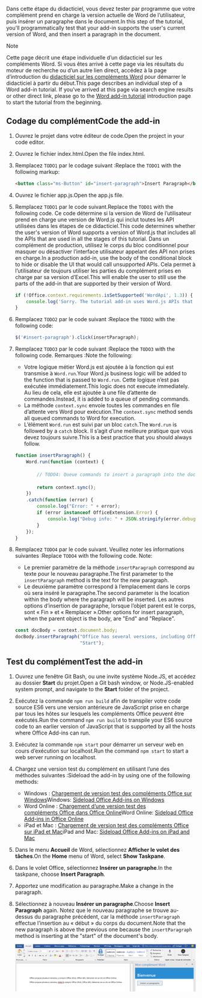 <span data-ttu-id="10579-101">Dans cette étape du didacticiel, vous devez tester par programme que votre complément prend en charge la version actuelle de Word de l’utilisateur, puis insérer un paragraphe dans le document.</span><span class="sxs-lookup"><span data-stu-id="10579-101">In this step of the tutorial, you'll programmatically test that your add-in supports the user's current version of Word, and then insert a paragraph in the document.</span></span>

> [!NOTE]
> <span data-ttu-id="10579-p101">Cette page décrit une étape individuelle d’un didacticiel sur les compléments Word. Si vous êtes arrivé à cette page via les résultats du moteur de recherche ou d’un autre lien direct, accédez à la page d’introduction du [didacticiel sur les compléments Word](../tutorials/word-tutorial.yml) pour démarrer le didacticiel à partir du début.</span><span class="sxs-lookup"><span data-stu-id="10579-p101">This page describes an individual step of a Word add-in tutorial. If you’ve arrived at this page via search engine results or other direct link, please go to the [Word add-in tutorial](../tutorials/word-tutorial.yml) introduction page to start the tutorial from the beginning.</span></span>

## <a name="code-the-add-in"></a><span data-ttu-id="10579-104">Codage du complément</span><span class="sxs-lookup"><span data-stu-id="10579-104">Code the add-in</span></span>

1. <span data-ttu-id="10579-105">Ouvrez le projet dans votre éditeur de code.</span><span class="sxs-lookup"><span data-stu-id="10579-105">Open the project in your code editor.</span></span>
2. <span data-ttu-id="10579-106">Ouvrez le fichier index.html.</span><span class="sxs-lookup"><span data-stu-id="10579-106">Open the file index.html.</span></span>
3. <span data-ttu-id="10579-107">Remplacez `TODO1` par le codage suivant :</span><span class="sxs-lookup"><span data-stu-id="10579-107">Replace the `TODO1` with the following markup:</span></span>

    ```html
    <button class="ms-Button" id="insert-paragraph">Insert Paragraph</button>
    ```

4. <span data-ttu-id="10579-108">Ouvrez le fichier app.js.</span><span class="sxs-lookup"><span data-stu-id="10579-108">Open the app.js file.</span></span>
5. <span data-ttu-id="10579-109">Remplacez `TODO1` par le code suivant.</span><span class="sxs-lookup"><span data-stu-id="10579-109">Replace the `TODO1` with the following code.</span></span> <span data-ttu-id="10579-110">Ce code détermine si la version de Word de l’utilisateur prend en charge une version de Word.js qui inclut toutes les API utilisées dans les étapes de ce didacticiel.</span><span class="sxs-lookup"><span data-stu-id="10579-110">This code determines whether the user's version of Word supports a version of Word.js that includes all the APIs that are used in all the stages of this tutorial.</span></span> <span data-ttu-id="10579-111">Dans un complément de production, utilisez le corps du bloc conditionnel pour masquer ou désactiver l’interface utilisateur appelant des API non prises en charge.</span><span class="sxs-lookup"><span data-stu-id="10579-111">In a production add-in, use the body of the conditional block to hide or disable the UI that would call unsupported APIs.</span></span> <span data-ttu-id="10579-112">Cela permet à l’utilisateur de toujours utiliser les parties du complément prises en charge par sa version d’Excel.</span><span class="sxs-lookup"><span data-stu-id="10579-112">This will enable the user to still use the parts of the add-in that are supported by their version of Word.</span></span>

    ```js
    if (!Office.context.requirements.isSetSupported('WordApi', 1.3)) {
        console.log('Sorry. The tutorial add-in uses Word.js APIs that are not available in your version of Office.');
    }
    ```

6. <span data-ttu-id="10579-113">Remplacez `TODO2` par le code suivant :</span><span class="sxs-lookup"><span data-stu-id="10579-113">Replace the `TODO2` with the following code:</span></span>

    ```js
    $('#insert-paragraph').click(insertParagraph);
    ```

7. <span data-ttu-id="10579-114">Remplacez `TODO3` par le code suivant :</span><span class="sxs-lookup"><span data-stu-id="10579-114">Replace the `TODO3` with the following code.</span></span> <span data-ttu-id="10579-115">Remarques :</span><span class="sxs-lookup"><span data-stu-id="10579-115">Note the following:</span></span>
   - <span data-ttu-id="10579-116">Votre logique métier Word.js est ajoutée à la fonction qui est transmise à `Word.run`.</span><span class="sxs-lookup"><span data-stu-id="10579-116">Your Word.js business logic will be added to the function that is passed to `Word.run`.</span></span> <span data-ttu-id="10579-117">Cette logique n’est pas exécutée immédiatement.</span><span class="sxs-lookup"><span data-stu-id="10579-117">This logic does not execute immediately.</span></span> <span data-ttu-id="10579-118">Au lieu de cela, elle est ajoutée à une file d’attente de commandes.</span><span class="sxs-lookup"><span data-stu-id="10579-118">Instead, it is added to a queue of pending commands.</span></span>
   - <span data-ttu-id="10579-119">La méthode `context.sync` envoie toutes les commandes en file d’attente vers Word pour exécution.</span><span class="sxs-lookup"><span data-stu-id="10579-119">The `context.sync` method sends all queued commands to Word for execution.</span></span>
   - <span data-ttu-id="10579-120">L’élément `Word.run` est suivi par un bloc `catch`.</span><span class="sxs-lookup"><span data-stu-id="10579-120">The `Word.run` is followed by a `catch` block.</span></span> <span data-ttu-id="10579-121">Il s’agit d’une meilleure pratique que vous devez toujours suivre.</span><span class="sxs-lookup"><span data-stu-id="10579-121">This is a best practice that you should always follow.</span></span> 

    ```js
    function insertParagraph() {
        Word.run(function (context) {

            // TODO4: Queue commands to insert a paragraph into the document.

            return context.sync();
        })
        .catch(function (error) {
            console.log("Error: " + error);
            if (error instanceof OfficeExtension.Error) {
                console.log("Debug info: " + JSON.stringify(error.debugInfo));
            }
        });
    }
    ```

8. <span data-ttu-id="10579-p106">Remplacez `TODO4` par le code suivant. Veuillez noter les informations suivantes :</span><span class="sxs-lookup"><span data-stu-id="10579-p106">Replace `TODO4` with the following code. Note:</span></span>
   - <span data-ttu-id="10579-124">Le premier paramètre de la méthode `insertParagraph` correspond au texte pour le nouveau paragraphe.</span><span class="sxs-lookup"><span data-stu-id="10579-124">The first parameter to the `insertParagraph` method is the text for the new paragraph.</span></span>
   - <span data-ttu-id="10579-125">Le deuxième paramètre correspond à l’emplacement dans le corps où sera inséré le paragraphe.</span><span class="sxs-lookup"><span data-stu-id="10579-125">The second parameter is the location within the body where the paragraph will be inserted.</span></span> <span data-ttu-id="10579-126">Les autres options d’insertion de paragraphe, lorsque l’objet parent est le corps, sont « Fin » et « Remplacer ».</span><span class="sxs-lookup"><span data-stu-id="10579-126">Other options for insert paragraph, when the parent object is the body, are "End" and "Replace".</span></span>

    ```js
    const docBody = context.document.body;
    docBody.insertParagraph("Office has several versions, including Office 2016, Office 365 Click-to-Run, and Office Online.",
                            "Start");
    ```

## <a name="test-the-add-in"></a><span data-ttu-id="10579-127">Test du complément</span><span class="sxs-lookup"><span data-stu-id="10579-127">Test the add-in</span></span>

1. <span data-ttu-id="10579-128">Ouvrez une fenêtre Git Bash, ou une invite système Node.JS, et accédez au dossier **Start** du projet.</span><span class="sxs-lookup"><span data-stu-id="10579-128">Open a Git bash window, or Node.JS-enabled system prompt, and navigate to the **Start** folder of the project.</span></span>
2. <span data-ttu-id="10579-129">Exécutez la commande `npm run build` afin de transpiler votre code source ES6 vers une version antérieure de JavaScript prise en charge par tous les hôtes sur lesquels les compléments Office peuvent être exécutés.</span><span class="sxs-lookup"><span data-stu-id="10579-129">Run the command `npm run build` to transpile your ES6 source code to an earlier version of JavaScript that is supported by all the hosts where Office Add-ins can run.</span></span>
3. <span data-ttu-id="10579-130">Exécutez la commande `npm start` pour démarrer un serveur web en cours d’exécution sur localhost.</span><span class="sxs-lookup"><span data-stu-id="10579-130">Run the command `npm start` to start a web server running on localhost.</span></span>
4. <span data-ttu-id="10579-131">Chargez une version test du complément en utilisant l’une des méthodes suivantes :</span><span class="sxs-lookup"><span data-stu-id="10579-131">Sideload the add-in by using one of the following methods:</span></span>
    - <span data-ttu-id="10579-132">Windows : [Chargement de version test des compléments Office sur Windows](../testing/create-a-network-shared-folder-catalog-for-task-pane-and-content-add-ins.md)</span><span class="sxs-lookup"><span data-stu-id="10579-132">Windows: [Sideload Office Add-ins on Windows](../testing/create-a-network-shared-folder-catalog-for-task-pane-and-content-add-ins.md)</span></span>
    - <span data-ttu-id="10579-133">Word Online : [Chargement d’une version test des compléments Office dans Office Online](../testing/sideload-office-add-ins-for-testing.md#sideload-an-office-add-in-in-office-online)</span><span class="sxs-lookup"><span data-stu-id="10579-133">Word Online: [Sideload Office Add-ins in Office Online](../testing/sideload-office-add-ins-for-testing.md#sideload-an-office-add-in-in-office-online)</span></span>
    - <span data-ttu-id="10579-134">iPad et Mac : [Chargement de version test des compléments Office sur iPad et Mac](../testing/sideload-an-office-add-in-on-ipad-and-mac.md)</span><span class="sxs-lookup"><span data-stu-id="10579-134">iPad and Mac: [Sideload Office Add-ins on iPad and Mac](../testing/sideload-an-office-add-in-on-ipad-and-mac.md)</span></span>
5. <span data-ttu-id="10579-135">Dans le menu **Accueil** de Word, sélectionnez **Afficher le volet des tâches**.</span><span class="sxs-lookup"><span data-stu-id="10579-135">On the **Home** menu of Word, select **Show Taskpane**.</span></span>
6. <span data-ttu-id="10579-136">Dans le volet Office, sélectionnez **Insérer un paragraphe**.</span><span class="sxs-lookup"><span data-stu-id="10579-136">In the taskpane, choose **Insert Paragraph**.</span></span>
7. <span data-ttu-id="10579-137">Apportez une modification au paragraphe.</span><span class="sxs-lookup"><span data-stu-id="10579-137">Make a change in the paragraph.</span></span>
8. <span data-ttu-id="10579-138">Sélectionnez à nouveau **Insérer un paragraphe**.</span><span class="sxs-lookup"><span data-stu-id="10579-138">Choose **Insert Paragraph** again.</span></span> <span data-ttu-id="10579-139">Notez que le nouveau paragraphe se trouve au-dessus du paragraphe précédent, car la méthode `insertParagraph` effectue l’insertion au « début » du corps du document.</span><span class="sxs-lookup"><span data-stu-id="10579-139">Note that the new paragraph is above the previous one because the `insertParagraph` method is inserting at the "start" of the document's body.</span></span>

    ![Didacticiel Word - Insérer un paragraphe](../images/word-tutorial-insert-paragraph.png)
